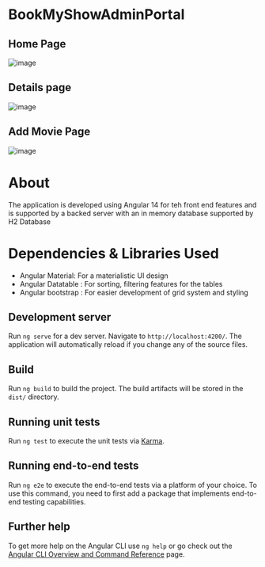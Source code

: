 # BookMyShowAdminPortal

## Home Page

![image](https://user-images.githubusercontent.com/79571862/202919753-5cd435cf-de21-4531-a547-a45fb1fbff93.png)

## Details page

![image](https://user-images.githubusercontent.com/79571862/202919867-cc56f7fe-2f50-4c03-a718-3d82dee37df6.png)

## Add Movie Page

![image](https://user-images.githubusercontent.com/79571862/202919934-aa508c43-839a-42a0-9564-514306a10254.png)


# About
The application is developed using Angular 14 for teh front end features and is supported by a backed server with an in memory database supported by H2 Database
 
# Dependencies & Libraries Used
* Angular Material: For a materialistic UI design
* Angular Datatable : For sorting, filtering features for the tables
* Angular bootstrap : For easier development of grid system and styling


## Development server

Run `ng serve` for a dev server. Navigate to `http://localhost:4200/`. The application will automatically reload if you change any of the source files.


## Build

Run `ng build` to build the project. The build artifacts will be stored in the `dist/` directory.

## Running unit tests

Run `ng test` to execute the unit tests via [Karma](https://karma-runner.github.io).

## Running end-to-end tests

Run `ng e2e` to execute the end-to-end tests via a platform of your choice. To use this command, you need to first add a package that implements end-to-end testing capabilities.

## Further help

To get more help on the Angular CLI use `ng help` or go check out the [Angular CLI Overview and Command Reference](https://angular.io/cli) page.
